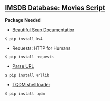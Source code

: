 [IMSDB Database: Movies Script](https://www.imsdb.com/)
------------------

__Package Needed__
* [Beautiful Soup Documentation](https://www.crummy.com/software/BeautifulSoup/bs4/doc/)
```shell
$ pip install bs4
```
* [Requests: HTTP for Humans](http://docs.python-requests.org/en/master/) 
```shell
$ pip install requests
```
* [Parse URL](https://docs.python.org/3/library/urllib.parse.html)
```shell
$ pip install urllib
```
* [TQDM shell loader](https://github.com/tqdm/tqdm)
```shell
$ pip install tqdm
```

